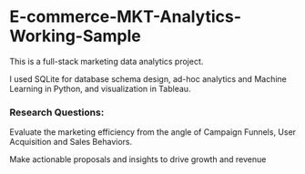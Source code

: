 # E-commerce-MKT-Analytics-Working-Sample

This is a full-stack marketing data analytics project.

I used SQLite for database schema design, ad-hoc analytics and Machine Learning in Python, and visualization in Tableau.


### Research Questions:

Evaluate the marketing efficiency from the angle of Campaign Funnels, User Acquisition and Sales Behaviors. 

Make actionable proposals and insights to drive growth and revenue

